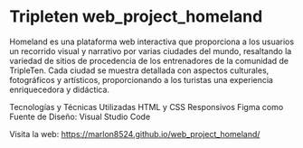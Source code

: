 # Tripleten web_project_homeland
Homeland es una plataforma web interactiva que proporciona a los usuarios un recorrido visual y narrativo por varias ciudades del mundo, resaltando la variedad de sitios de procedencia de los entrenadores de la comunidad de TripleTen. Cada ciudad se muestra detallada con aspectos culturales, fotográficos y artísticos, proporcionando a los turistas una experiencia enriquecedora y didáctica.

Tecnologías y Técnicas Utilizadas
HTML y CSS Responsivos
Figma como Fuente de Diseño: 
Visual Studio Code

Visita la web:
https://marlon8524.github.io/web_project_homeland/ 
